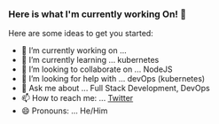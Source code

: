 ### Here is what I'm currently working On! 👋


Here are some ideas to get you started:

- 🔭 I’m currently working on ...
- 🌱 I’m currently learning ... kubernetes
- 👯 I’m looking to collaborate on ... NodeJS
- 🤔 I’m looking for help with ... devOps (kubernetes)
- 💬 Ask me about ... Full Stack Development, DevOps
- 📫 How to reach me: ... [Twitter](https://twitter.com/FarhanYaseen_)
- 😄 Pronouns: ... He/Him
